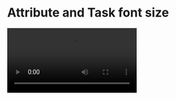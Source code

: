 # Attribute and Task font size

<video controls class="video-js" data-setup='{fill: true}'>
 <source src="assets/font.mp4" type="video/mp4"/>
</video>